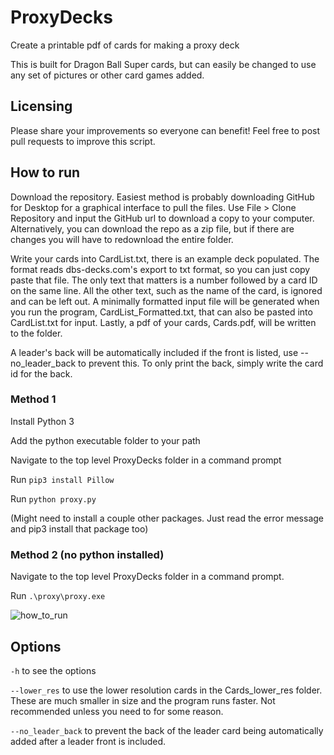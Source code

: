 # ProxyDecks
Create a printable pdf of cards for making a proxy deck

This is built for Dragon Ball Super cards, but can easily be changed to use any set of pictures or other card games added. 

## Licensing

Please share your improvements so everyone can benefit! Feel free to post pull requests to improve this script.

## How to run

Download the repository. Easiest method is probably downloading GitHub for Desktop for a graphical interface to pull the files. Use File > Clone Repository and input the GitHub url to download a copy to your computer. Alternatively, you can download the repo as a zip file, but if there are changes you will have to redownload the entire folder.

Write your cards into CardList.txt, there is an example deck populated. The format reads dbs-decks.com's export to txt format, so you can just copy paste that file. The only text that matters is a number followed by a card ID on the same line. All the other text, such as the name of the card, is ignored and can be left out. A minimally formatted input file will be generated when you run the program, CardList_Formatted.txt, that can also be pasted into CardList.txt for input. Lastly, a pdf of your cards, Cards.pdf, will be written to the folder.

A leader's back will be automatically included if the front is listed, use --no_leader_back to prevent this. To only print the back, simply write the card id for the back. 

### Method 1

Install Python 3

Add the python executable folder to your path

Navigate to the top level ProxyDecks folder in a command prompt

Run `pip3 install Pillow`

Run `python proxy.py`

(Might need to install a couple other packages. Just read the error message and pip3 install that package too)

### Method 2 (no python installed)

Navigate to the top level ProxyDecks folder in a command prompt.

Run `.\proxy\proxy.exe`

![how_to_run](how_to_run.gif)

## Options

`-h` to see the options

`--lower_res` to use the lower resolution cards in the Cards_lower_res folder. These are much smaller in size and the program runs faster. Not recommended unless you need to for some reason.

`--no_leader_back` to prevent the back of the leader card being automatically added after a leader front is included. 
